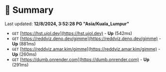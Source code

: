 # 📖 Summary
Last updated: **12/8/2024, 3:52:28 PG "Asia/Kuala_Lumpur"**

- `GET` [https://hst.ujol.dev](https://hst.ujol.dev) - **Up** (542ms)
- `GET` [https://reddviz.deno.dev/gimme](https://reddviz.deno.dev/gimme) - **Up** (881ms)
- `GET` [https://reddviz.amar.kim/gimme](https://reddviz.amar.kim/gimme) - **Up** (260ms)
- `GET` [https://dumb.onrender.com](https://dumb.onrender.com) - **Up** (291ms)
